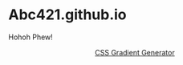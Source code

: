 # Abc421.github.io
Hohoh Phew!

<p align="center">
<a href="https://cssgradient.io">CSS Gradient Generator</a>
</p>
